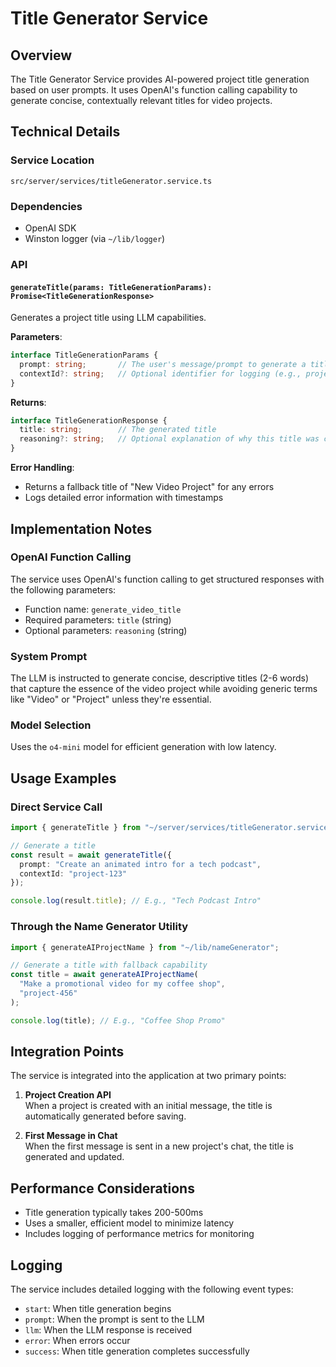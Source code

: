 # Title Generator Service

## Overview
The Title Generator Service provides AI-powered project title generation based on user prompts. It uses OpenAI's function calling capability to generate concise, contextually relevant titles for video projects.

## Technical Details

### Service Location
`src/server/services/titleGenerator.service.ts`

### Dependencies
- OpenAI SDK
- Winston logger (via `~/lib/logger`)

### API

#### `generateTitle(params: TitleGenerationParams): Promise<TitleGenerationResponse>`

Generates a project title using LLM capabilities.

**Parameters**:
```typescript
interface TitleGenerationParams {
  prompt: string;       // The user's message/prompt to generate a title from
  contextId?: string;   // Optional identifier for logging (e.g., projectId)
}
```

**Returns**:
```typescript
interface TitleGenerationResponse {
  title: string;        // The generated title
  reasoning?: string;   // Optional explanation of why this title was chosen
}
```

**Error Handling**:
- Returns a fallback title of "New Video Project" for any errors
- Logs detailed error information with timestamps

## Implementation Notes

### OpenAI Function Calling
The service uses OpenAI's function calling to get structured responses with the following parameters:
- Function name: `generate_video_title`
- Required parameters: `title` (string)
- Optional parameters: `reasoning` (string)

### System Prompt
The LLM is instructed to generate concise, descriptive titles (2-6 words) that capture the essence of the video project while avoiding generic terms like "Video" or "Project" unless they're essential.

### Model Selection
Uses the `o4-mini` model for efficient generation with low latency.

## Usage Examples

### Direct Service Call
```typescript
import { generateTitle } from "~/server/services/titleGenerator.service";

// Generate a title
const result = await generateTitle({
  prompt: "Create an animated intro for a tech podcast",
  contextId: "project-123"
});

console.log(result.title); // E.g., "Tech Podcast Intro"
```

### Through the Name Generator Utility
```typescript
import { generateAIProjectName } from "~/lib/nameGenerator";

// Generate a title with fallback capability
const title = await generateAIProjectName(
  "Make a promotional video for my coffee shop",
  "project-456"
);

console.log(title); // E.g., "Coffee Shop Promo"
```

## Integration Points

The service is integrated into the application at two primary points:

1. **Project Creation API**  
   When a project is created with an initial message, the title is automatically generated before saving.

2. **First Message in Chat**  
   When the first message is sent in a new project's chat, the title is generated and updated.

## Performance Considerations

- Title generation typically takes 200-500ms
- Uses a smaller, efficient model to minimize latency
- Includes logging of performance metrics for monitoring

## Logging
The service includes detailed logging with the following event types:
- `start`: When title generation begins
- `prompt`: When the prompt is sent to the LLM
- `llm`: When the LLM response is received
- `error`: When errors occur
- `success`: When title generation completes successfully 